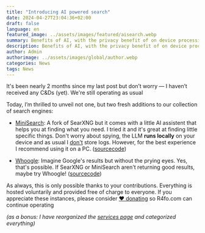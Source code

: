 ```yaml
---
title: "Introducing AI powered search"
date: 2024-04-27T23:04:36+02:00
draft: false
language: en
featured_image: ../assets/images/featured/aisearch.webp
summary: Benefits of AI, with the privacy benefit of on device processing
description: Benefits of AI, with the privacy benefit of on device processing
author: Admin
authorimage: ../assets/images/global/author.webp
categories: News
tags: News
---
```


It's been nearly 2 months since my last post but don’t worry — I haven’t received any C&Ds (yet). We're still operating as usual

Today, I’m thrilled to unveil not one, but two fresh additions to our collection of search engines:

- [MiniSearch](https://ai.r4fo.com): A fork of SearXNG but it comes with a little AI assistent that helps you at finding what you need. I tried it and it's great at finding little specific things. Don't worry about spying, the LLM **runs locally** on your device and as usual I [don't](https://r4fo.com/privacypolicy) store logs. However, for the best experience I recommend using it on a PC. ([sourcecode](https://gothub.com/felladrin/MiniSearch))

- [Whoogle](https://whoogle.r4fo.com): Imagine Google's results but without the prying eyes. Yes, that's possible. If SearXNG or MiniSearch aren't returning good results, maybe try Whoogle! ([sourcecode](https://gothub.com/benbusby/whoogle-search))

As always, this is only possible thanks to your contributions. Everything is hosted voluntarily and provided free of charge to everyone. If you appreciate these instances, please consider [❤️ donating](https://r4fo.com/donate) so R4fo.com can continue operating

*(as a bonus: I have reorganized the [services page](https://r4fo.com/services) and categorized everything)*